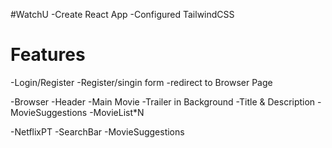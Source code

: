 #WatchU 
-Create React App
-Configured TailwindCSS

# Features 
-Login/Register
   -Register/singin form
   -redirect to Browser Page

-Browser 
 -Header
 -Main Movie 
    -Trailer in Background
    -Title & Description
    -MovieSuggestions
       -MovieList*N

-NetflixPT
   -SearchBar 
   -MovieSuggestions